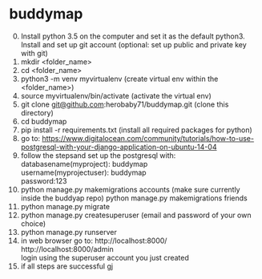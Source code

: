 # buddymap
0. Install python 3.5 on the computer and set it as the default python3.<br />
      Install and set up git account (optional: set up public and private key with git)
1. mkdir <folder_name>                 
2. cd <folder_name>
4. python3 -m venv myvirtualenv                            (create virtual env within the <folder_name>)
5. source myvirtualenv/bin/activate                        (activate the virtual env)
6. git clone git@github.com:herobaby71/buddymap.git        (clone this directory)
7. cd buddymap
8. pip install -r requirements.txt                         (install all required packages for python)
9. go to: https://www.digitalocean.com/community/tutorials/how-to-use-postgresql-with-your-django-application-on-ubuntu-14-04
10. follow the stepsand set up the postgresql with: <br />
      databasename(myproject): buddymap<br />
      username(myprojectuser): buddymap<br />
      password:123
11. python manage.py makemigrations accounts                (make sure currently inside the buddyap repo)
    python manage.py makemigrations friends
12. python manage.py migrate
13. python manage.py createsuperuser                        (email and password of your own choice)
14. python manage.py runserver
15. in web browser go to:
      http://localhost:8000/<br />
      http://localhost:8000/admin<br />
      login using the superuser account you just created<br />
16. if all steps are successful gj
